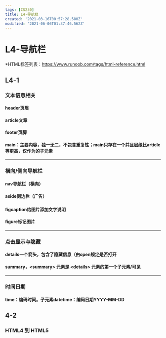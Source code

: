 ```yaml
---
tags: [CS230]
title: L4-导航栏
created: '2021-03-16T00:57:28.580Z'
modified: '2021-06-06T01:37:46.562Z'
---
```


# L4-导航栏
*HTML标签列表：https://www.runoob.com/tags/html-reference.html
## L4-1
### 文本信息相关
#### header页眉
#### article文章
#### footer页脚
#### main：主要内容，独一无二，不包含重复性；main只存在一个并且层级比article等更高，仅作为<body>的子元素

***

### 横向/侧向导航栏
#### nav导航栏（横向）
#### aside侧边栏（广告）
###
#### figcaption给图片添加文字说明
#### figure标记图片

***

### 点击显示与隐藏
#### details一个箭头，包含了隐藏信息（由open规定是否打开
#### summary，\<summary\> 元素是 \<details\> 元素的第一个子元素/可见

***

### 时间日期
#### time：编码时间。子元素datetime：编码日期YYYY-MM-DD

## 4-2
### HTML4 到 HTML5


